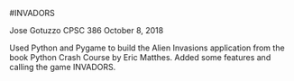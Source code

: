 #INVADORS

Jose Gotuzzo
CPSC 386
October 8, 2018

Used Python and Pygame to build the Alien Invasions application from the book Python Crash Course by Eric Matthes.
Added some features and calling the game INVADORS.
